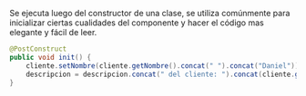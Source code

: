 Se ejecuta luego del constructor de una clase, se utiliza comúnmente para inicializar ciertas cualidades del componente y hacer el código mas elegante y fácil de leer.

```java
@PostConstruct
public void init() {
	cliente.setNombre(cliente.getNombre().concat(" ").concat("Daniel"));
	descripcion = descripcion.concat(" del cliente: ").concat(cliente.getNombre());
}
```

